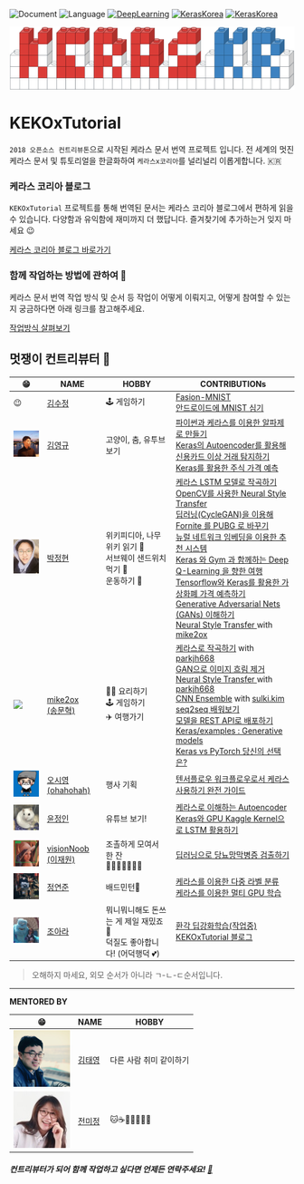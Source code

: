 ![Document](https://img.shields.io/badge/Document-Korean-black.svg)
![Language](https://img.shields.io/badge/Language-Python-blue.svg)
[![DeepLearning](https://img.shields.io/badge/DeepLearning-Keras-red.svg)](https://keras.io)
[![KerasKorea](https://img.shields.io/badge/Community-KerasKorea-purple.svg)](https://www.facebook.com/groups/KerasKorea/)
[![KerasKorea](https://img.shields.io/badge/2018-Contributhon-green.svg)](https://www.kosshackathon.kr/)

![케라스 로고](media/readme_logo.png)

# KEKOxTutorial
`2018 오픈소스 컨트리뷰톤`으로 시작된 케라스 문서 번역 프로젝트 입니다. 전 세계의 멋진 케라스 문서 및 튜토리얼을 한글화하여 `케라스x코리아`를 널리널리 이롭게합니다. 🇰🇷

### 케라스 코리아 블로그
`KEKOxTutorial` 프로젝트를 통해 번역된 문서는 케라스 코리아 블로그에서 편하게 읽을 수 있습니다. 다양함과 유익함에 재미까지 더 했답니다. 즐겨찾기에 추가하는거 잊지 마세요 😉

[케라스 코리아 블로그 바로가기](https://keraskorea.github.io)

### 함께 작업하는 방법에 관하여 📖
케라스 문서 번역 작업 방식 및 순서 등 작업이 어떻게 이뤄지고, 어떻게 참여할 수 있는지 궁금하다면 아래 링크를 참고해주세요.  

[작업방식 살펴보기](https://github.com/KerasKorea/KEKOxTutorial/blob/master/00_work_flow.md)

## 멋쟁이 컨트리뷰터 🦄

| 😁 | NAME | HOBBY | CONTRIBUTIONs |
|------|----------|----------|-----------|
|   😉   |  [김수정](https://github.com/SooDevv)    |  🕹 게임하기    |  [Fasion-MNIST](https://keraskorea.github.io/posts/2018-09-28-딥러닝의%20Hello%20World,%20Fashion-MNIST/)  <br/>  [안드로이드에 MNIST 심기]() |
| ![](./profile/contributor_YK.png) | [김영규](https://github.com/karl6885) |고양이, 춤, 유투브 보기|[파이썬과 케라스를 이용한 알파제로 만들기](https://keraskorea.github.io/posts/2018-10-23-파이썬과_케라스를_이용한_알파제로_만들기/) <br/>[Keras의 Autoencoder를 활용해 신용카드 이상 거래 탐지하기](https://keraskorea.github.io/posts/2018-10-23-Keras의%20Autoencoder를%20활용해%20신용카드%20이상%20거래%20탐지하기/) <br/>[Keras를 활용한 주식 가격 예측](https://github.com/KerasKorea/KEKOxTutorial/blob/master/22_Keras를%20활용한%20주식%20가격%20예측.md)|
|<img src="./profile/contributor_jh.JPG" alt="정현" width="100"></img> | [박정현](https://github.com/parkjh688)| 위키피디아, 나무위키 읽기 📙</br> 서브웨이 샌드위치 먹기 🥪 </br> 운동하기 💪 | [케라스 LSTM 모델로 작곡하기](https://keraskorea.github.io/posts/2018-09-01-케라스%20LSTM%20모델로%20작곡하기/) </br> [OpenCV를 사용한 Neural Style Transfer](https://keraskorea.github.io/posts/2018-09-10-OpenCV를%20사용한%20Neural%20Style%20Transfer/)</br> [딥러닝(CycleGAN)을 이용해 Fornite 를 PUBG 로 바꾸기](https://keraskorea.github.io/posts/2018-10-24-딥러닝(CycleGAN)을%20이용해%20Fornite%20를%20PUBG%20로%20바꾸기/)</br> [뉴럴 네트워크 임베딩을 이용한 추천 시스템](https://keraskorea.github.io/posts/2018-10-16-뉴럴%20네트워크%20임베딩을%20이용한%20추천%20시스템%20만들기/) </br> [Keras 와 Gym 과 함께하는 Deep Q-Learning 을 향한 여행](https://keraskorea.github.io/posts/2018-10-25-Keras%20%EC%99%80%20Gym%20%EA%B3%BC%20%ED%95%A8%EA%BB%98%ED%95%98%EB%8A%94%20Deep%20Q-Learning%20%EC%9D%84%20%ED%96%A5%ED%95%9C%20%EC%97%AC%ED%96%89/)</br> [Tensorflow와 Keras를 활용한 가상화폐 가격 예측하기](https://keraskorea.github.io/posts/2018-10-24-Tensorflow와%20Keras를%20활용한%20가상화폐%20가격%20예측하기/) </br> [Generative Adversarial Nets (GANs) 이해하기](https://keraskorea.github.io/posts/2018-09-18-Generative%20Adversarial%20Nets%20(GANs)%20이해하기/)</br> [Neural Style Transfer ](https://github.com/KerasKorea/KEKOxTutorial/blob/master/15_Neural_Style_Transfer_Creating_Art_with_Deep_Learning_using_tf.keras_and_eager_execution.md) with [mike2ox](https://github.com/mike2ox)|
| <img src = "https://avatars2.githubusercontent.com/u/22931103?s=460&v=4" width="100px;"/>| [mike2ox</br>(송문혁)](https://github.com/mike2ox)| :man_cook: 요리하기 <br/> 🕹 게임하기 <br/> :airplane: 여행가기|[케라스로 작곡하기](https://github.com/KerasKorea/KEKOxTutorial/blob/master/09_How%20to%20Generate%20Music%20using%20a%20LSTM%20Neural%20Network%20in%20Keras/09_%EC%BC%80%EB%9D%BC%EC%8A%A4%20LSTM%20%EB%AA%A8%EB%8D%B8%EB%A1%9C%20%EC%9E%91%EA%B3%A1%ED%95%98%EA%B8%B0.md)  with [parkjh668](https://github.com/parkjh668) <br/> [GAN으로 이미지 흐림 제거](https://github.com/KerasKorea/KEKOxTutorial/blob/master/12_GAN_with_Keras-Application_to_Image_Deblurring.md)<br/> [Neural Style Transfer ](https://github.com/KerasKorea/KEKOxTutorial/blob/master/15_Neural_Style_Transfer_Creating_Art_with_Deep_Learning_using_tf.keras_and_eager_execution.md) with [parkjh668](https://github.com/parkjh668) <br/> [CNN Ensemble](https://github.com/KerasKorea/KEKOxTutorial/blob/master/16_Ensembling%20ConvNets%20using%20Keras.md) with [sulki.kim](http://github.com/5taku)  <br/> [seq2seq 배워보기](https://github.com/KerasKorea/KEKOxTutorial/blob/master/28_A_ten-minute_introduction_to_sequence-to-sequence_learning_in_Keras.md) <br/> [ 모델을 REST API로 배포하기](https://github.com/KerasKorea/KEKOxTutorial/blob/master/32_building_a_simple_keras_deep_learning_rest_api.md) <br/>[Keras/examples : Generative models](https://github.com/KerasKorea/KEKOxTutorial/tree/master/25_Keras_examples_3_Generative_models_examples) <br/> [Keras vs PyTorch 당신의 선택은?](https://github.com/KerasKorea/KEKOxTutorial/blob/master/42_keras_or_pytorch_as_your_first_deep_learning_framework.md)|
| <img src = "./profile/contributor_syo.png" width="100px;"/> | [오시영(ohahohah)](https://github.com/ohahohah) | 행사 기획 |[텐서플로우 워크플로우로서 케라스 사용하기 완전 가이드](https://keraskorea.github.io/posts/2018-10-24-텐서플로우%20워크플로우로서%20케라스%20사용하기%20완전%20가이드/) <br/>|
| ![정인](media/readme_jungin.jpeg) | [윤정인](https://github.com/wjddlsy) |유튜브 보기!|[케라스로 이해하는 Autoencoder](https://keraskorea.github.io/posts/2018-10-23-keras_autoencoder/) <br/>[Keras와 GPU Kaggle Kernel으로 LSTM 활용하기](https://github.com/KerasKorea/KEKOxTutorial/blob/master/33_LSTM%20을%20이용한%20텍스트%20generation%2C%20keras%20와%20gpu%20사용.md)|
| ![](./profile/contributor_jw.bmp) | [visionNoob<br/>(이재원)](https://github.com/insurgent92) |조촐하게 모여서 한 잔<br/>🏃🍻🍻🍺🍺🐶💀 |[딥러닝으로 당뇨망막병증 검출하기](https://github.com/KerasKorea/KEKOxTutorial/blob/master/13_%EB%94%A5%EB%9F%AC%EB%8B%9D%EC%9C%BC%EB%A1%9C%20%EB%8B%B9%EB%87%A8%EB%A7%9D%EB%A7%89%EB%B3%91%EC%A6%9D%20%EA%B2%80%EC%B6%9C%ED%95%98%EA%B8%B0.md) <br/>|
| ![연준](profile/contributor_yj.jpg) | [정연준](https://github.com/fuzzythecat) | 배드민턴:badminton: | [케라스를 이용한 다중 라벨 분류](https://github.com/KerasKorea/KEKOxTutorial/blob/master/35_%EC%BC%80%EB%9D%BC%EC%8A%A4%EB%A5%BC%20%EC%9D%B4%EC%9A%A9%ED%95%9C%20%EB%8B%A4%EC%A4%91%20%EB%9D%BC%EB%B2%A8%20%EB%B6%84%EB%A5%98.md) <br/> [케라스를 이용한 멀티 GPU 학습](https://github.com/KerasKorea/KEKOxTutorial/blob/master/37_%EC%BC%80%EB%9D%BC%EC%8A%A4%EB%A5%BC%20%EC%9D%B4%EC%9A%A9%ED%95%9C%20%EB%A9%80%ED%8B%B0%20GPU%20%ED%95%99%EC%8A%B5.md) <br/>|
| ![](./profile/contributor_ar.png) | [조아라](https://github.com/ahracho) | 뭐니뭐니해도 돈쓰는 게 제일 재밌죠 :money_with_wings: <br/> 덕질도 좋아합니다! (어덕행덕 :two_hearts:) | [환각 딥강화학습(작업중)](https://github.com/KerasKorea/KEKOxTutorial/blob/issue_06/06_Python%EA%B3%BC%20Keras%EB%A5%BC%20%EC%9D%B4%EC%9A%A9%ED%95%9C%20%ED%99%98%EA%B0%81%20%EB%94%A5%EA%B0%95%ED%99%94%ED%95%99%EC%8A%B5.md) <br/>  [KEKOxTutorial 블로그](https://keraskorea.github.io/) |


> 오해하지 마세요, 외모 순서가 아니라 ㄱ-ㄴ-ㄷ순서입니다.

----

**MENTORED BY**

| 😁 | NAME | HOBBY |
|------|------|--------|
| ![태영](media/readme_tykim.png) |   [김태영](https://github.com/tykimos)  |   다른 사람 취미 같이하기   |
| ![미정](media/readme_mjjeon.png)   |   [전미정](https://github.com/mijeongjeon)  |   🐱☕️🍷🥖🛫📸📝    |

##### 컨트리뷰터가 되어 함께 작업하고 싶다면 언제든 연락주세요! [📮](mailto:ninevincentg@gmail.com)


